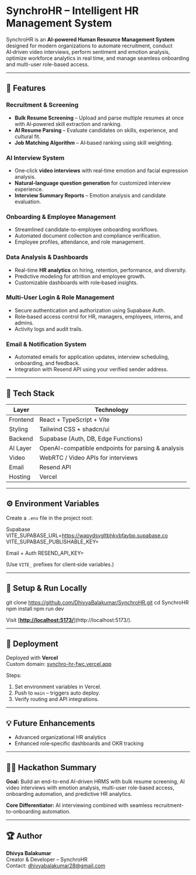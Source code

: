 # SynchroHR – Intelligent HR Management System

SynchroHR is an **AI‑powered Human Resource Management System** designed for modern organizations to automate recruitment, conduct AI‑driven video interviews, perform sentiment and emotion analysis, optimize workforce analytics in real time, and manage seamless onboarding and multi-user role-based access.

---

## 🚀 Features

### Recruitment & Screening
- **Bulk Resume Screening** – Upload and parse multiple resumes at once with AI‑powered skill extraction and ranking.
- **AI Resume Parsing** – Evaluate candidates on skills, experience, and cultural fit.
- **Job Matching Algorithm** – AI‑based ranking using skill weighting.

### AI Interview System
- One‑click **video interviews** with real‑time emotion and facial expression analysis.
- **Natural‑language question generation** for customized interview experience.
- **Interview Summary Reports** – Emotion analysis and candidate evaluation.

### Onboarding & Employee Management
- Streamlined candidate-to-employee onboarding workflows.
- Automated document collection and compliance verification.
- Employee profiles, attendance, and role management.

### Data Analysis & Dashboards
- Real-time **HR analytics** on hiring, retention, performance, and diversity.
- Predictive modeling for attrition and employee growth.
- Customizable dashboards with role‑based insights.

### Multi-User Login & Role Management
- Secure authentication and authorization using Supabase Auth.
- Role‑based access control for HR, managers, employees, interns, and admins.
- Activity logs and audit trails.

### Email & Notification System
- Automated emails for application updates, interview scheduling, onboarding, and feedback.
- Integration with Resend API using your verified sender address.

---

## 🧠 Tech Stack

| Layer       | Technology                                      |
|-------------|------------------------------------------------|
| Frontend    | React + TypeScript + Vite                       |
| Styling     | Tailwind CSS + shadcn/ui                        |
| Backend     | Supabase (Auth, DB, Edge Functions)             |
| AI Layer    | OpenAI-compatible endpoints for parsing & analysis |
| Video       | WebRTC / Video APIs for interviews               |
| Email       | Resend API                                      |
| Hosting     | Vercel                                          |

---

## ⚙️ Environment Variables

Create a `.env` file in the project root:

Supabase
VITE_SUPABASE_URL=https://wapydsvgltbhkvbfaybp.supabase.co
VITE_SUPABASE_PUBLISHABLE_KEY=<your-public-key>

Email + Auth
RESEND_API_KEY=<your-resend-key>



(Use `VITE_` prefixes for client‑side variables.)

---

## 🧩 Setup & Run Locally
git clone https://github.com/DhivyaBalakumar/SynchroHR.git
cd SynchroHR
npm install
npm run dev

Visit [[**http://localhost:5173/**](http://localhost:5173/)](http://localhost:5173/).

---

## 🏁 Deployment

Deployed with **Vercel**  
Custom domain: [synchro-hr-fwc.vercel.app](synchro-hr-fwc.vercel.app)

Steps:
1. Set environment variables in Vercel.
2. Push to `main` – triggers auto deploy.
3. Verify routing and API integrations.

---

## 💡 Future Enhancements
- Advanced organizational HR analytics  
- Enhanced role‑specific dashboards and OKR tracking  

---

## 👩‍💻 Hackathon Summary

**Goal:** Build an end-to-end AI-driven HRMS with bulk resume screening, AI video interviews with emotion analysis, multi-user role-based access, onboarding automation, and predictive HR analytics.

**Core Differentiator:** AI interviewing combined with seamless recruitment-to-onboarding automation.

---

## 🏆 Author

**Dhivya Balakumar**  
Creator & Developer – SynchroHR  
Contact: [dhivyabalakumar28@gmail.com](mailto:dhivyabalakumar28@gmail.com)
